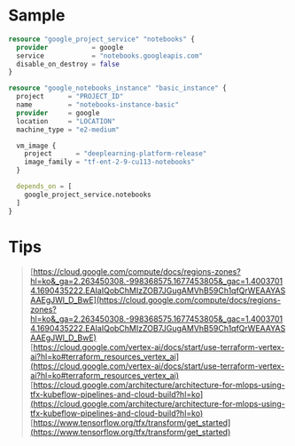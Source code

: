 # Sample 

```terraform 
resource "google_project_service" "notebooks" {
  provider           = google
  service            = "notebooks.googleapis.com"
  disable_on_destroy = false
}

resource "google_notebooks_instance" "basic_instance" {
  project      = "PROJECT_ID"
  name         = "notebooks-instance-basic"
  provider     = google
  location     = "LOCATION"
  machine_type = "e2-medium"

  vm_image {
    project      = "deeplearning-platform-release"
    image_family = "tf-ent-2-9-cu113-notebooks"
  }

  depends_on = [
    google_project_service.notebooks
  ]
}
```

# Tips 

> [https://cloud.google.com/compute/docs/regions-zones?hl=ko&_ga=2.263450308.-998368575.1677453805&_gac=1.40037014.1690435222.EAIaIQobChMIzZOB7JGugAMVhB59Ch1qfQrWEAAYASAAEgJWl_D_BwE](https://cloud.google.com/compute/docs/regions-zones?hl=ko&_ga=2.263450308.-998368575.1677453805&_gac=1.40037014.1690435222.EAIaIQobChMIzZOB7JGugAMVhB59Ch1qfQrWEAAYASAAEgJWl_D_BwE)   
> [https://cloud.google.com/vertex-ai/docs/start/use-terraform-vertex-ai?hl=ko#terraform_resources_vertex_ai](https://cloud.google.com/vertex-ai/docs/start/use-terraform-vertex-ai?hl=ko#terraform_resources_vertex_ai)   
> [https://cloud.google.com/architecture/architecture-for-mlops-using-tfx-kubeflow-pipelines-and-cloud-build?hl=ko](https://cloud.google.com/architecture/architecture-for-mlops-using-tfx-kubeflow-pipelines-and-cloud-build?hl=ko)     
> [https://www.tensorflow.org/tfx/transform/get_started](https://www.tensorflow.org/tfx/transform/get_started)  
   
